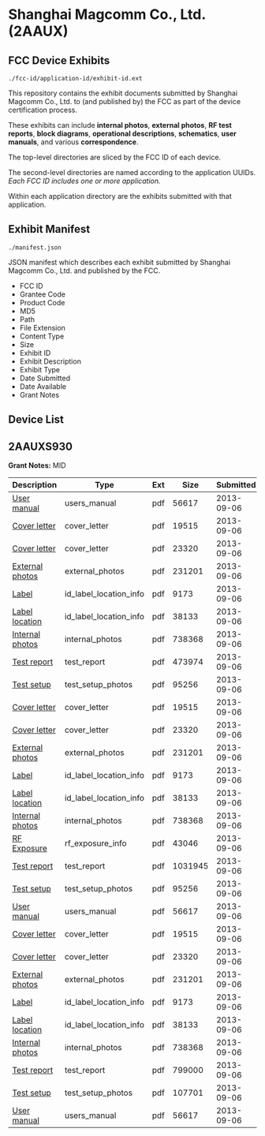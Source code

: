 # Shanghai Magcomm Co., Ltd. (2AAUX)
## FCC Device Exhibits

```
./fcc-id/application-id/exhibit-id.ext
```

This repository contains the exhibit documents submitted by Shanghai Magcomm Co., Ltd. to (and published by) the FCC as part of the device certification process.

These exhibits can include **internal photos**, **external photos**, **RF test reports**, **block diagrams**, **operational descriptions**, **schematics**, **user manuals**, and various **correspondence**.

The top-level directories are sliced by the FCC ID of each device.

The second-level directories are named according to the application UUIDs. *Each FCC ID includes one or more application.*

Within each application directory are the exhibits submitted with that application. 

## Exhibit Manifest

```
./manifest.json
```

JSON manifest which describes each exhibit submitted by Shanghai Magcomm Co., Ltd. and published by the FCC.

- FCC ID
- Grantee Code
- Product Code
- MD5
- Path
- File Extension
- Content Type
- Size
- Exhibit ID
- Exhibit Description
- Exhibit Type
- Date Submitted
- Date Available
- Grant Notes

## Device List
## 2AAUXS930
**Grant Notes:** MID

| Description | Type | Ext | Size | Submitted | Available |
| ----------- | ---- | --- | ---- | --------- | --------- |
| [User manual](2AAUXS930/38a10caa3a1cf7a93c0b893318553318/2064568.pdf) | users_manual | pdf | 56617 | 2013-09-06 | 2013-09-06 |
| [Cover letter](2AAUXS930/38a10caa3a1cf7a93c0b893318553318/2064557.pdf) | cover_letter | pdf | 19515 | 2013-09-06 | 2013-09-06 |
| [Cover letter](2AAUXS930/38a10caa3a1cf7a93c0b893318553318/2064558.pdf) | cover_letter | pdf | 23320 | 2013-09-06 | 2013-09-06 |
| [External photos](2AAUXS930/38a10caa3a1cf7a93c0b893318553318/2064559.pdf) | external_photos | pdf | 231201 | 2013-09-06 | 2013-09-06 |
| [Label](2AAUXS930/38a10caa3a1cf7a93c0b893318553318/2064560.pdf) | id_label_location_info | pdf | 9173 | 2013-09-06 | 2013-09-06 |
| [Label location](2AAUXS930/38a10caa3a1cf7a93c0b893318553318/2064561.pdf) | id_label_location_info | pdf | 38133 | 2013-09-06 | 2013-09-06 |
| [Internal photos](2AAUXS930/38a10caa3a1cf7a93c0b893318553318/2064562.pdf) | internal_photos | pdf | 738368 | 2013-09-06 | 2013-09-06 |
| [Test report](2AAUXS930/38a10caa3a1cf7a93c0b893318553318/2064606.pdf) | test_report | pdf | 473974 | 2013-09-06 | 2013-09-06 |
| [Test setup](2AAUXS930/38a10caa3a1cf7a93c0b893318553318/2064567.pdf) | test_setup_photos | pdf | 95256 | 2013-09-06 | 2013-09-06 |
| [Cover letter](2AAUXS930/74d89bdd8366546b5056332b278bc40e/2064557.pdf) | cover_letter | pdf | 19515 | 2013-09-06 | 2013-09-06 |
| [Cover letter](2AAUXS930/74d89bdd8366546b5056332b278bc40e/2064558.pdf) | cover_letter | pdf | 23320 | 2013-09-06 | 2013-09-06 |
| [External photos](2AAUXS930/74d89bdd8366546b5056332b278bc40e/2064559.pdf) | external_photos | pdf | 231201 | 2013-09-06 | 2013-09-06 |
| [Label](2AAUXS930/74d89bdd8366546b5056332b278bc40e/2064560.pdf) | id_label_location_info | pdf | 9173 | 2013-09-06 | 2013-09-06 |
| [Label location](2AAUXS930/74d89bdd8366546b5056332b278bc40e/2064561.pdf) | id_label_location_info | pdf | 38133 | 2013-09-06 | 2013-09-06 |
| [Internal photos](2AAUXS930/74d89bdd8366546b5056332b278bc40e/2064562.pdf) | internal_photos | pdf | 738368 | 2013-09-06 | 2013-09-06 |
| [RF Exposure](2AAUXS930/74d89bdd8366546b5056332b278bc40e/2064564.pdf) | rf_exposure_info | pdf | 43046 | 2013-09-06 | 2013-09-06 |
| [Test report](2AAUXS930/74d89bdd8366546b5056332b278bc40e/2064566.pdf) | test_report | pdf | 1031945 | 2013-09-06 | 2013-09-06 |
| [Test setup](2AAUXS930/74d89bdd8366546b5056332b278bc40e/2064567.pdf) | test_setup_photos | pdf | 95256 | 2013-09-06 | 2013-09-06 |
| [User manual](2AAUXS930/74d89bdd8366546b5056332b278bc40e/2064568.pdf) | users_manual | pdf | 56617 | 2013-09-06 | 2013-09-06 |
| [Cover letter](2AAUXS930/25e2e28d3848e3439fbebf573b353060/2064557.pdf) | cover_letter | pdf | 19515 | 2013-09-06 | 2013-09-06 |
| [Cover letter](2AAUXS930/25e2e28d3848e3439fbebf573b353060/2064558.pdf) | cover_letter | pdf | 23320 | 2013-09-06 | 2013-09-06 |
| [External photos](2AAUXS930/25e2e28d3848e3439fbebf573b353060/2064559.pdf) | external_photos | pdf | 231201 | 2013-09-06 | 2013-09-06 |
| [Label](2AAUXS930/25e2e28d3848e3439fbebf573b353060/2064560.pdf) | id_label_location_info | pdf | 9173 | 2013-09-06 | 2013-09-06 |
| [Label location](2AAUXS930/25e2e28d3848e3439fbebf573b353060/2064561.pdf) | id_label_location_info | pdf | 38133 | 2013-09-06 | 2013-09-06 |
| [Internal photos](2AAUXS930/25e2e28d3848e3439fbebf573b353060/2064562.pdf) | internal_photos | pdf | 738368 | 2013-09-06 | 2013-09-06 |
| [Test report](2AAUXS930/25e2e28d3848e3439fbebf573b353060/2064643.pdf) | test_report | pdf | 799000 | 2013-09-06 | 2013-09-06 |
| [Test setup](2AAUXS930/25e2e28d3848e3439fbebf573b353060/2064644.pdf) | test_setup_photos | pdf | 107701 | 2013-09-06 | 2013-09-06 |
| [User manual](2AAUXS930/25e2e28d3848e3439fbebf573b353060/2064568.pdf) | users_manual | pdf | 56617 | 2013-09-06 | 2013-09-06 |
